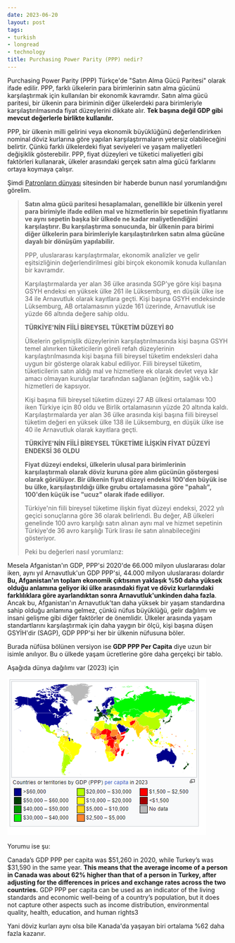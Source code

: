 ```yaml
---
date: 2023-06-20
layout: post
tags:
- turkish
- longread
- technology
title: Purchasing Power Parity (PPP) nedir?
---
```


Purchasing Power Parity (PPP) Türkçe'de "Satın Alma Gücü Paritesi" olarak ifade edilir. PPP, farklı ülkelerin para birimlerinin satın alma gücünü karşılaştırmak için kullanılan bir ekonomik kavramdır. Satın alma gücü paritesi, bir ülkenin para biriminin diğer ülkelerdeki para birimleriyle karşılaştırılmasında fiyat düzeylerini dikkate alır. **Tek başına değil GDP gibi mevcut değerlerle birlikte kullanılır.**

PPP, bir ülkenin milli gelirini veya ekonomik büyüklüğünü değerlendirirken nominal döviz kurlarına göre yapılan karşılaştırmaların yetersiz olabileceğini belirtir. Çünkü farklı ülkelerdeki fiyat seviyeleri ve yaşam maliyetleri değişiklik gösterebilir. PPP, fiyat düzeyleri ve tüketici maliyetleri gibi faktörleri kullanarak, ülkeler arasındaki gerçek satın alma gücü farklarını ortaya koymaya çalışır.

Şimdi [Patronların dünyası](https://www.patronlardunyasi.com/haber/Satinalma-Gucu-Paritesi-2022-yili-sonuclari-aciklandi/282197) sitesinden bir haberde bunun nasıl yorumlandığını görelim.

> **Satın alma gücü paritesi hesaplamaları, genellikle bir ülkenin yerel para birimiyle ifade edilen mal ve hizmetlerin bir sepetinin fiyatlarını ve aynı sepetin başka bir ülkede ne kadar maliyetlendiğini karşılaştırır. Bu karşılaştırma sonucunda, bir ülkenin para birimi diğer ülkelerin para birimleriyle karşılaştırılırken satın alma gücüne dayalı bir dönüşüm yapılabilir.**
> 
> PPP, uluslararası karşılaştırmalar, ekonomik analizler ve gelir eşitsizliğinin değerlendirilmesi gibi birçok ekonomik konuda kullanılan bir kavramdır.
> 
> Karşılaştırmalarda yer alan 36 ülke arasında SGP'ye göre kişi başına GSYH endeksi en yüksek ülke 261 ile Lüksemburg, en düşük ülke ise 34 ile Arnavutluk olarak kayıtlara geçti. Kişi başına GSYH endeksinde Lüksemburg, AB ortalamasının yüzde 161 üzerinde, Arnavutluk ise yüzde 66 altında değere sahip oldu.
> 
> **TÜRKİYE'NİN FİİLİ BİREYSEL TÜKETİM DÜZEYİ 80**
> 
> Ülkelerin gelişmişlik düzeylerinin karşılaştırılmasında kişi başına GSYH temel alınırken tüketicilerin göreli refah düzeylerinin karşılaştırılmasında kişi başına fiili bireysel tüketim endeksleri daha uygun bir gösterge olarak kabul ediliyor. Fiili bireysel tüketim, tüketicilerin satın aldığı mal ve hizmetlere ek olarak devlet veya kâr amacı olmayan kuruluşlar tarafından sağlanan (eğitim, sağlık vb.) hizmetleri de kapsıyor.
> 
> Kişi başına fiili bireysel tüketim düzeyi 27 AB ülkesi ortalaması 100 iken Türkiye için 80 oldu ve Birlik ortalamasının yüzde 20 altında kaldı. Karşılaştırmalarda yer alan 36 ülke arasında kişi başına fiili bireysel tüketim değeri en yüksek ülke 138 ile Lüksemburg, en düşük ülke ise 40 ile Arnavutluk olarak kayıtlara geçti.
> 
> **TÜRKİYE'NİN FİİLİ BİREYSEL TÜKETİME İLİŞKİN FİYAT DÜZEYİ ENDEKSİ 36 OLDU**
> 
> **Fiyat düzeyi endeksi, ülkelerin ulusal para birimlerinin karşılaştırmalı olarak döviz kuruna göre alım gücünün göstergesi olarak görülüyor. Bir ülkenin fiyat düzeyi endeksi 100'den büyük ise bu ülke, karşılaştırıldığı ülke grubu ortalamasına göre "pahalı", 100'den küçük ise "ucuz" olarak ifade ediliyor.**
> 
> Türkiye'nin fiili bireysel tüketime ilişkin fiyat düzeyi endeksi, 2022 yılı geçici sonuçlarına göre 36 olarak belirlendi. Bu değer, AB ülkeleri genelinde 100 avro karşılığı satın alınan aynı mal ve hizmet sepetinin Türkiye'de 36 avro karşılığı Türk lirası ile satın alınabileceğini gösteriyor.
> 
> Peki bu değerleri nasıl yorumlarız:

Mesela Afganistan'ın GDP, PPP'si 2020'de 66.000 milyon uluslararası dolar iken, aynı yıl Arnavutluk'un GDP PPP'si, 44.000 milyon uluslararası dolardır **Bu, Afganistan'ın toplam ekonomik çıktısının yaklaşık %50 daha yüksek olduğu anlamına geliyor iki ülke arasındaki fiyat ve döviz kurlarındaki farklılıklara göre ayarlandıktan sonra Arnavutluk'unkinden daha fazla**. Ancak bu, Afganistan'ın Arnavutluk'tan daha yüksek bir yaşam standardına sahip olduğu anlamına gelmez, çünkü nüfus büyüklüğü, gelir dağılımı ve insani gelişme gibi diğer faktörler de önemlidir. Ülkeler arasında yaşam standartlarını karşılaştırmak için daha yaygın bir ölçü, kişi başına düşen GSYİH'dir (SAGP), GDP PPP'si her bir ülkenin nüfusuna böler.

Burada nüfüsa bölünen versiyon ise **GDP PPP Per Capita** diye uzun bir isimle anılıyor. Bu o ülkede yaşam ücretlerine göre daha gerçekçi bir tablo.

Aşağıda dünya dağılımı var (2023) için

[![](/images/image.png)](https://suatatan.wordpress.com/wp-content/uploads/2023/06/image.png)

Yorumu ise şu:

Canada’s GDP PPP per capita was $51,260 in 2020, while Turkey’s was $31,590 in the same year. **This means that the average income of a person in Canada was about 62% higher than that of a person in Turkey, after adjusting for the differences in prices and exchange rates across the two countries.** GDP PPP per capita can be used as an indicator of the living standards and economic well-being of a country’s population, but it does not capture other aspects such as income distribution, environmental quality, health, education, and human rights3

Yani döviz kurları aynı olsa bile Kanada'da yaşayan biri ortalama %62 daha fazla kazanır.
